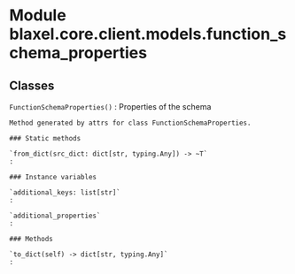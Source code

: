 Module blaxel.core.client.models.function_schema_properties
===========================================================

Classes
-------

`FunctionSchemaProperties()`
:   Properties of the schema
    
    Method generated by attrs for class FunctionSchemaProperties.

    ### Static methods

    `from_dict(src_dict: dict[str, typing.Any]) ‑> ~T`
    :

    ### Instance variables

    `additional_keys: list[str]`
    :

    `additional_properties`
    :

    ### Methods

    `to_dict(self) ‑> dict[str, typing.Any]`
    :